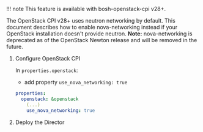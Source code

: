 !!! note
    This feature is available with bosh-openstack-cpi v28+.

The OpenStack CPI v28+ uses neutron networking by default. This document describes how to enable nova-networking instead if your OpenStack installation doesn't provide neutron. **Note:** nova-networking is deprecated as of the OpenStack Newton release and will be removed in the future.

1. Configure OpenStack CPI

    In `properties.openstack`:
    - add property `use_nova_networking: true`

    ```yaml
    properties:
      openstack: &openstack
        (...)
        use_nova_networking: true
    ```

1. Deploy the Director

